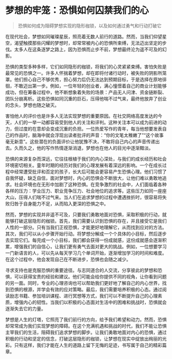 # 梦想的牢笼：恐惧如何囚禁我们的心
> 恐惧如何成为阻碍梦想实现的隐形枷锁，以及如何通过勇气和行动打破它

在现代社会，梦想如同璀璨星辰，照亮着无数人前行的道路。然而，当我们仰望星空，渴望触摸那些闪耀的梦想时，却常常被内心的恐惧所束缚，无法迈出坚定的步伐。太多人在这条逐梦之路上，因为恐惧而止步不前，梦想最终沦为遥不可及的幻影。

恐惧的类型多种多样，它们如同隐形的枷锁，将我们的心灵紧紧束缚。害怕失败是最常见的恐惧之一。许多人怀揣着梦想，却在即将付诸行动时，被失败的阴影所笼罩。他们担心自己不够优秀，担心努力后仍无法达到预期目标，于是选择在原地徘徊，不敢迈出第一步。例如，一位年轻的创业者，满心憧憬着自己的商业计划能够成功，但在筹备过程中，他不断想象着失败的场景：产品无人问津、资金链断裂、团队分崩离析。这些恐惧如同沉重的巨石，压得他喘不过气来，最终他放弃了创业的念头，梦想也随之破灭。

害怕他人的评价也是许多人无法实现梦想的重要原因。在社交网络高度发达的今天，人们的一举一动都容易受到他人的关注和评判。这种关注本可以成为前进的动力，但过度的在意却会变成沉重的负担。一位热爱写作的青年，每当他想要发表自己的作品时，脑海中就会浮现出读者批评的声音：“你的文笔太稚嫩了”“这个故事毫无新意”。这些潜在的负面评价让他犹豫不决，不敢将自己内心的声音传递出去。久而久之，他的写作热情逐渐消退，梦想也在他人的目光中逐渐黯淡。

恐惧的来源复杂而深远，它往往根植于我们的内心深处，与我们的成长经历和社会环境密切相关。童年时期的经历对我们的心理发展有着深远的影响。一个在成长过程中经常遭受批评和否定的孩子，长大后可能会更容易产生恐惧心理。他们习惯了自我怀疑，缺乏自信，面对梦想时，内心的恐惧会不断放大，让他们难以勇敢地追求。社会环境也在无形中加剧了这种恐惧。在竞争激烈的社会中，人们面临着各种各样的压力：学业压力、职业竞争压力、社会地位的追求等。这些压力如同一座座大山，压得人们喘不过气来。当人们在追求梦想的过程中遭遇挫折时，很容易将失败归咎于自身能力不足，从而陷入更深的恐惧之中。

然而，梦想的实现并非遥不可及，只要我们勇敢地面对恐惧，采取积极的行动，就能够打破这层隐形的枷锁。首先，我们需要认识到恐惧的存在，并且接受它是我们人性的一部分。只有当我们正视恐惧，才能更好地理解它，从而找到应对的方法。其次，我们可以从小步骤开始行动。将梦想分解成一个个具体的小目标，然后逐步去实现它们。每完成一个小目标，我们都会获得一份成就感，这份成就感会逐渐积累，增强我们的自信心，让我们更有勇气去面对更大的挑战。例如，一位想要学习一门新语言的人，可以先从每天学习几个单词开始，逐渐增加学习的时间和难度。在这个过程中，他会发现自己在不断进步，恐惧也会随之减少。

寻求支持也是克服恐惧的重要途径。与志同道合的人交流，分享彼此的梦想和恐惧，可以获得宝贵的经验和建议。他们可能会给你提供不同的视角，让你看到问题的另一面。同时，专业的心理咨询也可以帮助我们更好地了解自己的内心世界，找到恐惧的根源，并学会有效的应对策略。最后，我们需要培养积极的心态。通过阅读励志书籍、参加培训课程、进行冥想等方式，我们可以不断提升自己的心理素质，增强内心的韧性。当我们以积极的心态面对生活中的困难和挑战时，恐惧就会逐渐失去它的力量。

梦想是人生的灯塔，它照亮了我们前行的方向，给予我们希望和动力。然而，恐惧却常常成为我们实现梦想的障碍。在这个充满机遇和挑战的时代，我们不能让恐惧主宰我们的生活，阻碍我们追求梦想的脚步。让我们勇敢地面对内心的恐惧，通过积极的行动和坚定的信念，打破这层隐形的枷锁，让梦想在现实中绽放出绚丽的光彩。只有这样，我们才能在人生的道路上留下无悔的足迹，书写属于自己的精彩篇章。